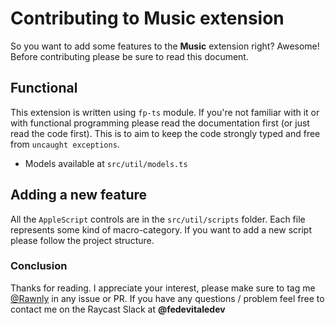 # Contributing to Music extension
So you want to add some features to the **Music** extension right?
Awesome! Before contributing please be sure to read this document.

## Functional
This extension is written using `fp-ts` module.
If you're not familiar with it or with functional programming please read the documentation first (or just read the code first).
This is to aim to keep the code strongly typed and free from `uncaught exceptions`.

- Models available at `src/util/models.ts`

## Adding a new feature
All the `AppleScript` controls are in the `src/util/scripts` folder.
Each file represents some kind of macro-category.
If you want to add a new script please follow the project structure.

### Conclusion
Thanks for reading. I appreciate your interest, please make sure to tag me [@Rawnly](https://github.com/rawnly) in any issue or PR.
If you have any questions / problem feel free to contact me on the Raycast Slack at **@fedevitaledev**
